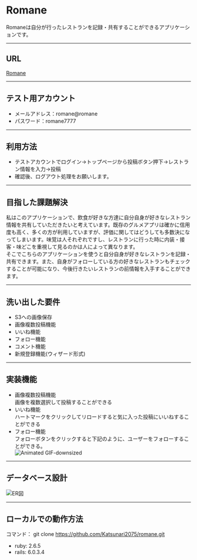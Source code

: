 # Romane
Romaneは自分が行ったレストランを記録・共有することができるアプリケーションです。

***
## URL
[Romane](https://romane.herokuapp.com/)
***
## テスト用アカウント
* メールアドレス：romane@romane
* パスワード：romane7777
***
## 利用方法
* テストアカウントでログイン→トップページから投稿ボタン押下→レストラン情報を入力→投稿
* 確認後、ログアウト処理をお願いします。

***
## 目指した課題解決
私はこのアプリケーションで、飲食が好きな方達に自分自身が好きなレストラン情報を共有していただきたいと考えています。既存のグルメアプリは確かに信用度も高く、多くの方が利用していますが、評価に関してはどうしても多数決になってしまいます。味覚は人それぞれですし、レストランに行った時に内装・接客・味どこを重視して見るのかは人によって異なります。  
そこでこちらのアプリケーションを使うと自分自身が好きなレストランを記録・共有できます。また、自身がフォローしている方の好きなレストランもチェックすることが可能になり、今後行きたいレストランの前情報を入手することができます。

***
## 洗い出した要件
* S3への画像保存
* 画像複数投稿機能
* いいね機能
* フォロー機能
* コメント機能
* 新規登録機能(ウィザード形式)

***
## 実装機能
* 画像複数投稿機能  
画像を複数選択して投稿することができる
* いいね機能  
ハートマークをクリックしてリロードすると気に入った投稿にいいねすることができる
* フォロー機能  
フォローボタンをクリックすると下記のように、ユーザーをフォローすることができる。  
![Animated GIF-downsized](https://user-images.githubusercontent.com/71495199/98879371-b8f42800-24c8-11eb-8ef1-22d512191d3d.gif)

***
## データベース設計
![ER図](https://i.gyazo.com/59f376ca580b64cc83a560862724a45f.png)

***
## ローカルでの動作方法
コマンド： git clone https://github.com/Katsunari2075/romane.git

* ruby: 2.6.5
* rails: 6.0.3.4